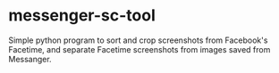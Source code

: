 # messenger-sc-tool
Simple python program to sort and crop screenshots from Facebook's Facetime, and separate Facetime screenshots from images saved from Messanger.
